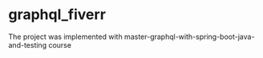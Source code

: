 # graphql_fiverr
The project was implemented with master-graphql-with-spring-boot-java-and-testing course
